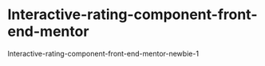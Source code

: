 # Interactive-rating-component-front-end-mentor
Interactive-rating-component-front-end-mentor-newbie-1
